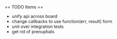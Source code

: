 == TODO Items ==
 * unify api across board
 * change callbacks to use function(err, result) form
 * unit over integration tests
 * get rid of prenuptials
